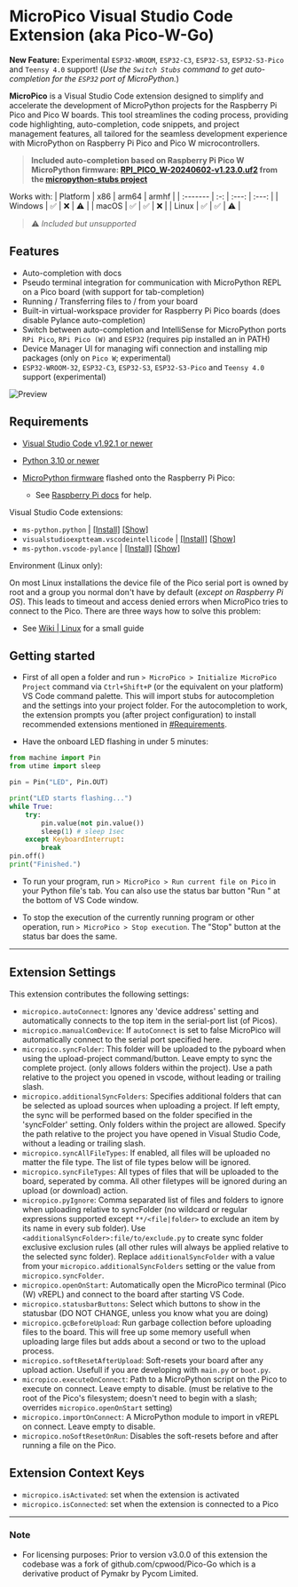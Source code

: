# MicroPico Visual Studio Code Extension (aka Pico-W-Go)

**New Feature:** Experimental `ESP32-WROOM`, `ESP32-C3`, `ESP32-S3`, `ESP32-S3-Pico` and `Teensy 4.0` support! (_Use the `Switch Stubs` command to get auto-completion for the `ESP32` port of MicroPython._)

**MicroPico** is a Visual Studio Code extension designed to simplify and accelerate the development of MicroPython projects for the Raspberry Pi Pico and Pico W boards. This tool streamlines the coding process, providing code highlighting, auto-completion, code snippets, and project management features, all tailored for the seamless development experience with MicroPython on Raspberry Pi Pico and Pico W microcontrollers.

> __Included auto-completion based on Raspberry Pi Pico W MicroPython firmware: [RPI_PICO_W-20240602-v1.23.0.uf2](https://micropython.org/resources/firmware/RPI_PICO_W-20240602-v1.23.0.uf2) from the [micropython-stubs project](https://github.com/Josverl/micropython-stubs)__

Works with:
| Platform | x86 | arm64 | armhf |
| :------- | :-: | :---: | :---: |
| Windows  | ✅   | ❌     | ⚠️     |
| macOS    | ✅   | ✅     | ❌     |
| Linux    | ✅   | ✅     | ⚠️      |

> ⚠️ _Included but unsupported_

## Features

- Auto-completion with docs
- Pseudo terminal integration for communication with MicroPython REPL on a Pico board (with support for tab-completion)
- Running / Transferring files to / from your board
- Built-in virtual-workspace provider for Raspberry Pi Pico boards (does disable Pylance auto-completion)
- Switch between auto-completion and IntelliSense for MicroPython ports `RPi Pico`, `RPi Pico (W)` and `ESP32` (requires pip installed an in PATH)
- Device Manager UI for managing wifi connection and installing mip packages (only on `Pico W`; experimental)
- `ESP32-WROOM-32`, `ESP32-C3`, `ESP32-S3`, `ESP32-S3-Pico` and `Teensy 4.0` support (experimental)

![Preview](images/preview.gif)

## Requirements

* [Visual Studio Code v1.92.1 or newer](https://code.visualstudio.com/Download)
* [Python 3.10 or newer](https://www.python.org/downloads/)

* [MicroPython firmware](https://micropython.org/download) flashed onto the Raspberry Pi Pico:
    - See [Raspberry Pi docs](https://www.raspberrypi.com/documentation/microcontrollers/micropython.html#drag-and-drop-micropython) for help.

Visual Studio Code extensions:
* `ms-python.python` | [\[Install\]](vscode://extension/ms-python.python) [\[Show\]](https://marketplace.visualstudio.com/items?itemName=ms-python.python)
* `visualstudioexptteam.vscodeintellicode` | [\[Install\]](vscode://extension/visualstudioexptteam.vscodeintellicode) [\[Show\]](https://marketplace.visualstudio.com/items?itemName=VisualStudioExptTeam.vscodeintellicode)
* `ms-python.vscode-pylance` | [\[Install\]](vscode://extension/ms-python.vscode-pylance) [\[Show\]](https://marketplace.visualstudio.com/items?itemName=ms-python.vscode-pylance)

Environment (Linux only):

On most Linux installations the device file of the Pico serial port is owned by root and a group you normal don't have by default (*except on Raspberry Pi OS*). This leads to timeout and access denied errors when MicroPico tries to connect to the Pico. There are three ways how to solve this problem:
- See [Wiki | Linux](https://github.com/paulober/MicroPico/wiki/Linux) for a small guide

## Getting started

- First of all open a folder and run `> MicroPico > Initialize MicroPico Project` command via `Ctrl+Shift+P` (or the equivalent on your platform) VS Code command palette. This will import stubs for autocompletion and the settings into your project folder. For the autocompletion to work, the extension prompts you (after project configuration) to install recommended extensions mentioned in [\#Requirements](#requirements).

- Have the onboard LED flashing in under 5 minutes:

```python
from machine import Pin
from utime import sleep

pin = Pin("LED", Pin.OUT)

print("LED starts flashing...")
while True:
    try:
        pin.value(not pin.value())
        sleep(1) # sleep 1sec
    except KeyboardInterrupt:
        break
pin.off()
print("Finished.")
```

- To run your program, run `> MicroPico > Run current file on Pico` in your Python file's tab. You can also use the status bar button "Run " at the bottom of VS Code window.

- To stop the execution of the currently running program or other operation, run `> MicroPico > Stop execution`. The "Stop" button at the status bar does the same.

---

## Extension Settings

This extension contributes the following settings:

* `micropico.autoConnect`: Ignores any 'device address' setting and automatically connects to the top item in the serial-port list (of Picos).
* `micropico.manualComDevice`: If `autoConnect` is set to false MicroPico will automatically connect to the serial port specified here.
* `micropico.syncFolder`: This folder will be uploaded to the pyboard when using the upload-project command/button. Leave empty to sync the complete project. (only allows folders within the project). Use a path relative to the project you opened in vscode, without leading or trailing slash.
* `micropico.additionalSyncFolders`: Specifies additional folders that can be selected as upload sources when uploading a project. If left empty, the sync will be performed based on the folder specified in the 'syncFolder' setting. Only folders within the project are allowed. Specify the path relative to the project you have opened in Visual Studio Code, without a leading or trailing slash.
* `micropico.syncAllFileTypes`: If enabled, all files will be uploaded no matter the file type. The list of file types below will be ignored.
* `micropico.syncFileTypes`: All types of files that will be uploaded to the board, seperated by comma. All other filetypes will be ignored during an upload (or download) action.
* `micropico.pyIgnore`: Comma separated list of files and folders to ignore when uploading relative to syncFolder (no wildcard or regular expressions supported except `**/<file|folder>` to exclude an item by its name in every sub folder). Use `<additionalSyncFolder>:file/to/exclude.py` to create sync folder exclusive exclusion rules (all other rules will always be applied relative to the selected sync folder). Replace `additionalSyncFolder` with a value from your `micropico.additionalSyncFolders` setting or the value from `micropico.syncFolder`.
* `micropico.openOnStart`: Automatically open the MicroPico terminal (Pico (W) vREPL) and connect to the board after starting VS Code.
* `micropico.statusbarButtons`: Select which buttons to show in the statusbar (DO NOT CHANGE, unless you know what you are doing)
* `micropico.gcBeforeUpload`: Run garbage collection before uploading files to the board. This will free up some memory usefull when uploading large files but adds about a second or two to the upload process.
* `micropico.softResetAfterUpload`: Soft-resets your board after any upload action. Usefull if you are developing with `main.py` or `boot.py`.
* `micropico.executeOnConnect`: Path to a MicroPython script on the Pico to execute on connect. Leave empty to disable. (must be relative to the root of the Pico's filesystem; doesn't need to begin with a slash; overrides `micropico.openOnStart` setting)
* `micropico.importOnConnect`: A MicroPython module to import in vREPL on connect. Leave empty to disable.
* `micropico.noSoftResetOnRun`: Disables the soft-resets before and after running a file on the Pico.

## Extension Context Keys

* `micropico.isActivated`: set when the extension is activated
* `micropico.isConnected`: set when the extension is connected to a Pico

---

### Note

+ For licensing purposes: Prior to version v3.0.0 of this extension the codebase was a fork of github.com/cpwood/Pico-Go which is a derivative product of Pymakr by Pycom Limited.
